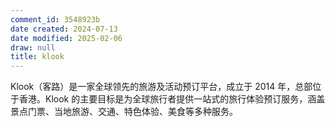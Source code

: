 ```yaml
---
comment_id: 3548923b
date created: 2024-07-13
date modified: 2025-02-06
draw: null
title: klook
---
```

Klook（客路）是一家全球领先的旅游及活动预订平台，成立于 2014 年，总部位于香港。Klook 的主要目标是为全球旅行者提供一站式的旅行体验预订服务，涵盖景点门票、当地旅游、交通、特色体验、美食等多种服务。
